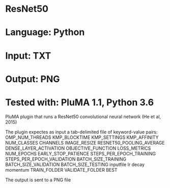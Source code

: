 # ResNet50
# Language: Python
# Input: TXT
# Output: PNG
# Tested with: PluMA 1.1, Python 3.6

PluMA plugin that runs a ResNet50 convolutional neural network (He et al, 2015)

The plugin expectes as input a tab-delimited file of keyword-value pairs:
OMP_NUM_THREADS
KMP_BLOCKTIME
KMP_SETTINGS
KMP_AFFINITY
NUM_CLASSES
CHANNELS
IMAGE_RESIZE
RESNET50_POOLING_AVERAGE
DENSE_LAYER_ACTIVATION
OBJECTIVE_FUNCTION
LOSS_METRICS
NUM_EPOCHS
EARLY_STOP_PATIENCE
STEPS_PER_EPOCH_TRAINING
STEPS_PER_EPOCH_VALIDATION
BATCH_SIZE_TRAINING
BATCH_SIZE_VALIDATION
BATCH_SIZE_TESTING
inputfile
lr
decay
momentum
TRAIN_FOLDER
VALIDATE_FOLDER
BEST

The output is sent to a PNG file
